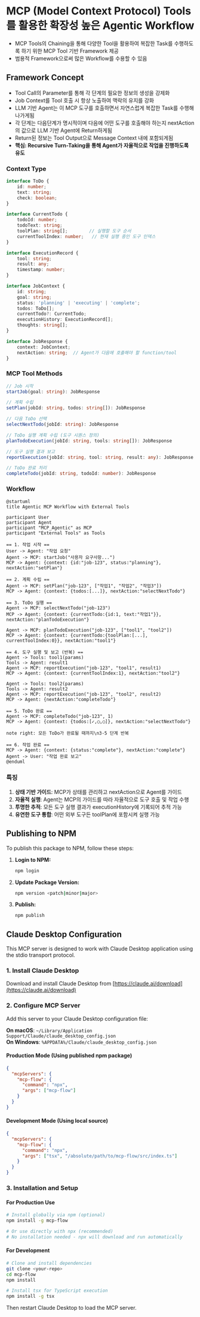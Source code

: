 # MCP (Model Context Protocol) Tools를 활용한 확장성 높은 Agentic Workflow

- MCP Tools의 Chaining을 통해 다양한 Tool을 활용하여 복잡한 Task를 수행하도록 하기 위한 MCP Tool 기반 Framework 제공
- 범용적 Framework으로써 많은 Workflow를 수용할 수 있음

## Framework Concept

- Tool Call의 Parameter를 통해 각 단계의 필요한 정보의 생성을 강제화
- Job Context를 Tool 호출 시 항상 노출하여 맥락의 유지를 강화
- LLM 기반 Agent는 이 MCP 도구를 호출하면서 자연스럽게 복잡한 Task를 수행해나가게됨
- 각 단계는 다음단계가 명시적이며 다음에 어떤 도구를 호출해야 하는지 nextAction의 값으로 LLM 기반 Agent에 Return하게됨
- Return된 정보는 Tool Output으로 Message Context 내에 포함되게됨
- **핵심: Recursive Turn-Taking을 통해 Agent가 자율적으로 작업을 진행하도록 유도**

### Context Type

```ts
interface ToDo {
    id: number;
    text: string;
    check: boolean;
}

interface CurrentTodo {
    todoId: number;
    todoText: string;
    toolPlan: string[];        // 실행할 도구 순서
    currentToolIndex: number;   // 현재 실행 중인 도구 인덱스
}

interface ExecutionRecord {
    tool: string;
    result: any;
    timestamp: number;
}

interface JobContext {
    id: string;
    goal: string;
    status: 'planning' | 'executing' | 'complete';
    todos: ToDo[];
    currentTodo?: CurrentTodo;
    executionHistory: ExecutionRecord[];
    thoughts: string[];
}

interface JobResponse {
    context: JobContext;
    nextAction: string;  // Agent가 다음에 호출해야 할 function/tool
}
```

### MCP Tool Methods

```ts
// Job 시작
startJob(goal: string): JobResponse

// 계획 수립
setPlan(jobId: string, todos: string[]): JobResponse

// 다음 ToDo 선택
selectNextTodo(jobId: string): JobResponse

// ToDo 실행 계획 수립 (도구 시퀀스 정의)
planTodoExecution(jobId: string, tools: string[]): JobResponse

// 도구 실행 결과 보고
reportExecution(jobId: string, tool: string, result: any): JobResponse

// ToDo 완료 처리
completeTodo(jobId: string, todoId: number): JobResponse
```

### Workflow

```plantuml
@startuml
title Agentic MCP Workflow with External Tools

participant User
participant Agent
participant "MCP_Agentic" as MCP
participant "External Tools" as Tools

== 1. 작업 시작 ==
User -> Agent: "작업 요청"
Agent -> MCP: startJob("사용자 요구사항...")
MCP -> Agent: {context: {id:"job-123", status:"planning"}, nextAction:"setPlan"}

== 2. 계획 수립 ==
Agent -> MCP: setPlan("job-123", ["작업1", "작업2", "작업3"])
MCP -> Agent: {context: {todos:[...]}, nextAction:"selectNextTodo"}

== 3. ToDo 실행 ==
Agent -> MCP: selectNextTodo("job-123")
MCP -> Agent: {context: {currentTodo:{id:1, text:"작업1"}}, nextAction:"planTodoExecution"}

Agent -> MCP: planTodoExecution("job-123", ["tool1", "tool2"])
MCP -> Agent: {context: {currentTodo:{toolPlan:[...], currentToolIndex:0}}, nextAction:"tool1"}

== 4. 도구 실행 및 보고 (반복) ==
Agent -> Tools: tool1(params)
Tools -> Agent: result1
Agent -> MCP: reportExecution("job-123", "tool1", result1)
MCP -> Agent: {context: {currentToolIndex:1}, nextAction:"tool2"}

Agent -> Tools: tool2(params)
Tools -> Agent: result2
Agent -> MCP: reportExecution("job-123", "tool2", result2)
MCP -> Agent: {nextAction:"completeTodo"}

== 5. ToDo 완료 ==
Agent -> MCP: completeTodo("job-123", 1)
MCP -> Agent: {context: {todos:[✓,◯,◯]}, nextAction:"selectNextTodo"}

note right: 모든 ToDo가 완료될 때까지\n3-5 단계 반복

== 6. 작업 완료 ==
MCP -> Agent: {context: {status:"complete"}, nextAction:"complete"}
Agent -> User: "작업 완료 보고"
@enduml
```

### 특징

1. **상태 기반 가이드**: MCP가 상태를 관리하고 nextAction으로 Agent를 가이드
2. **자율적 실행**: Agent는 MCP의 가이드를 따라 자율적으로 도구 호출 및 작업 수행
3. **투명한 추적**: 모든 도구 실행 결과가 executionHistory에 기록되어 추적 가능
4. **유연한 도구 통합**: 어떤 외부 도구든 toolPlan에 포함시켜 실행 가능

## Publishing to NPM

To publish this package to NPM, follow these steps:

1. **Login to NPM:**

    ```bash
    npm login
    ```

2. **Update Package Version:**

    ```bash
    npm version <patch|minor|major>
    ```

3. **Publish:**

    ```bash
    npm publish
    ```

## Claude Desktop Configuration

This MCP server is designed to work with Claude Desktop application using the stdio transport protocol.

### 1. Install Claude Desktop

Download and install Claude Desktop from [https://claude.ai/download](https://claude.ai/download)

### 2. Configure MCP Server

Add this server to your Claude Desktop configuration file:

**On macOS**: `~/Library/Application Support/Claude/claude_desktop_config.json`  
**On Windows**: `%APPDATA%/Claude/claude_desktop_config.json`

#### Production Mode (Using published npm package)

```json
{
  "mcpServers": {
    "mcp-flow": {
      "command": "npx",
      "args": ["mcp-flow"]
    }
  }
}
```

#### Development Mode (Using local source)

```json
{
  "mcpServers": {
    "mcp-flow": {
      "command": "npx",
      "args": ["tsx", "/absolute/path/to/mcp-flow/src/index.ts"]
    }
  }
}
```

### 3. Installation and Setup

#### For Production Use

```bash
# Install globally via npm (optional)
npm install -g mcp-flow

# Or use directly with npx (recommended)
# No installation needed - npx will download and run automatically
```

#### For Development

```bash
# Clone and install dependencies
git clone <your-repo>
cd mcp-flow
npm install

# Install tsx for TypeScript execution
npm install -g tsx
```

Then restart Claude Desktop to load the MCP server.
